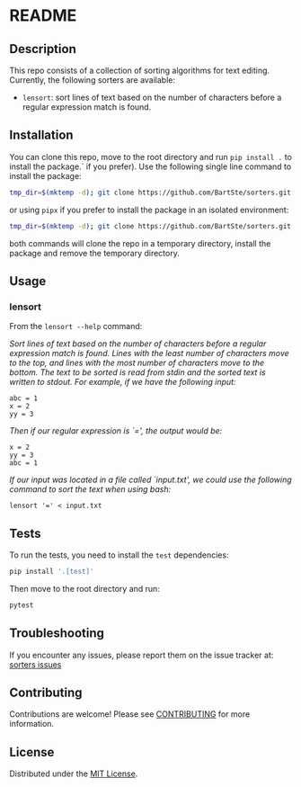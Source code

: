 # README

## Description

This repo consists of a collection of sorting algorithms for text editing.
Currently, the following sorters are available:

- `lensort`: sort lines of text based on the number of characters before a
  regular expression match is found.

## Installation

You can clone this repo, move to the root directory and run `pip install .` to
install the package.` if you prefer). Use the following single line command to
install the package:

```bash
tmp_dir=$(mktemp -d); git clone https://github.com/BartSte/sorters.git $tmp_dir; pip install $tmp_dir; rm -rf $tmp_dir;
```

or using `pipx` if you prefer to install the package in an isolated
environment:

```bash
tmp_dir=$(mktemp -d); git clone https://github.com/BartSte/sorters.git $tmp_dir; pipx install $tmp_dir; rm -rf $tmp_dir;
```

both commands will clone the repo in a temporary directory, install the package
and remove the temporary directory.

## Usage

### lensort

From the `lensort --help` command:

_Sort lines of text based on the number of characters before a regular
expression match is found. Lines with the least number of characters move to
the top, and lines with the most number of characters move to the bottom. The
text to be sorted is read from stdin and the sorted text is written to
stdout. For example, if we have the following input:_

    abc = 1
    x = 2
    yy = 3

_Then if our regular expression is `=', the output would be:_

    x = 2
    yy = 3
    abc = 1

_If our input was located in a file called `input.txt', we could use the
following command to sort the text when using bash:_

    lensort '=' < input.txt

## Tests

To run the tests, you need to install the `test` dependencies:

```bash
pip install '.[test]'
```

Then move to the root directory and run:

```bash
pytest
```

## Troubleshooting

If you encounter any issues, please report them on the issue tracker at:
[sorters issues](https://github.com/BartSte/sorters/issues)

## Contributing

Contributions are welcome! Please see [CONTRIBUTING](./CONTRIBUTING.md) for
more information.

## License

Distributed under the [MIT License](./LICENCE).
